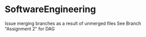 # SoftwareEngineering
Issue merging branches as a result of unmerged files
See Branch "Assignment 2" for DAG
